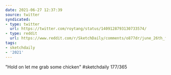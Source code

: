 ```yaml
---
date: 2021-06-27 12:37:39
source: twitter
syndicated:
- type: twitter
  url: https://twitter.com/roytang/status/1409128793130733574/
- type: reddit
  url: https://www.reddit.com/r/SketchDaily/comments/o877dr/june_26th_feather/h37gu5o/
tags:
- sketchdaily
- '2021'
---
```


"Hold on let me grab some chicken" #sketchdaily 177/365